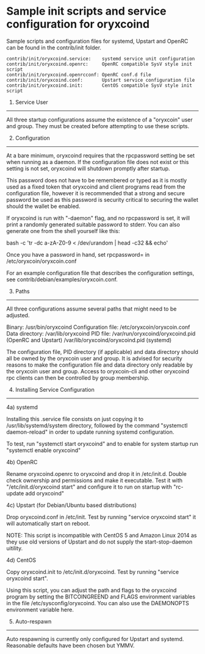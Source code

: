Sample init scripts and service configuration for oryxcoind
==========================================================

Sample scripts and configuration files for systemd, Upstart and OpenRC
can be found in the contrib/init folder.

    contrib/init/oryxcoind.service:    systemd service unit configuration
    contrib/init/oryxcoind.openrc:     OpenRC compatible SysV style init script
    contrib/init/oryxcoind.openrcconf: OpenRC conf.d file
    contrib/init/oryxcoind.conf:       Upstart service configuration file
    contrib/init/oryxcoind.init:       CentOS compatible SysV style init script

1. Service User
---------------------------------

All three startup configurations assume the existence of a "oryxcoin" user
and group.  They must be created before attempting to use these scripts.

2. Configuration
---------------------------------

At a bare minimum, oryxcoind requires that the rpcpassword setting be set
when running as a daemon.  If the configuration file does not exist or this
setting is not set, oryxcoind will shutdown promptly after startup.

This password does not have to be remembered or typed as it is mostly used
as a fixed token that oryxcoind and client programs read from the configuration
file, however it is recommended that a strong and secure password be used
as this password is security critical to securing the wallet should the
wallet be enabled.

If oryxcoind is run with "-daemon" flag, and no rpcpassword is set, it will
print a randomly generated suitable password to stderr.  You can also
generate one from the shell yourself like this:

bash -c 'tr -dc a-zA-Z0-9 < /dev/urandom | head -c32 && echo'

Once you have a password in hand, set rpcpassword= in /etc/oryxcoin/oryxcoin.conf

For an example configuration file that describes the configuration settings,
see contrib/debian/examples/oryxcoin.conf.

3. Paths
---------------------------------

All three configurations assume several paths that might need to be adjusted.

Binary:              /usr/bin/oryxcoind
Configuration file:  /etc/oryxcoin/oryxcoin.conf
Data directory:      /var/lib/oryxcoind
PID file:            /var/run/oryxcoind/oryxcoind.pid (OpenRC and Upstart)
                     /var/lib/oryxcoind/oryxcoind.pid (systemd)

The configuration file, PID directory (if applicable) and data directory
should all be owned by the oryxcoin user and group.  It is advised for security
reasons to make the configuration file and data directory only readable by the
oryxcoin user and group.  Access to oryxcoin-cli and other oryxcoind rpc clients
can then be controlled by group membership.

4. Installing Service Configuration
-----------------------------------

4a) systemd

Installing this .service file consists on just copying it to
/usr/lib/systemd/system directory, followed by the command
"systemctl daemon-reload" in order to update running systemd configuration.

To test, run "systemctl start oryxcoind" and to enable for system startup run
"systemctl enable oryxcoind"

4b) OpenRC

Rename oryxcoind.openrc to oryxcoind and drop it in /etc/init.d.  Double
check ownership and permissions and make it executable.  Test it with
"/etc/init.d/oryxcoind start" and configure it to run on startup with
"rc-update add oryxcoind"

4c) Upstart (for Debian/Ubuntu based distributions)

Drop oryxcoind.conf in /etc/init.  Test by running "service oryxcoind start"
it will automatically start on reboot.

NOTE: This script is incompatible with CentOS 5 and Amazon Linux 2014 as they
use old versions of Upstart and do not supply the start-stop-daemon uitility.

4d) CentOS

Copy oryxcoind.init to /etc/init.d/oryxcoind. Test by running "service oryxcoind start".

Using this script, you can adjust the path and flags to the oryxcoind program by
setting the BITCOINGREEND and FLAGS environment variables in the file
/etc/sysconfig/oryxcoind. You can also use the DAEMONOPTS environment variable here.

5. Auto-respawn
-----------------------------------

Auto respawning is currently only configured for Upstart and systemd.
Reasonable defaults have been chosen but YMMV.
